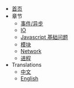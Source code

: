 - [首页](/)
- 章节
  - [事件/异步](sections/event-async)
  - [IO](sections/io)
  - [Javascript 基础问题](sections/js-basic)
  - [模块](sections/module)
  - [Network](sections/network)
  - [进程](sections/process)
- Translations
  - [中文](/)
  - [English](/en-us/)